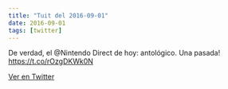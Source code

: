 ```yaml
---
title: "Tuit del 2016-09-01"
date: 2016-09-01
tags: [twitter]
---
```


De verdad, el @Nintendo Direct de hoy: antológico. Una pasada! https://t.co/rOzgDKWk0N



[Ver en Twitter](https://twitter.com/i/web/status/771379595991842816)
